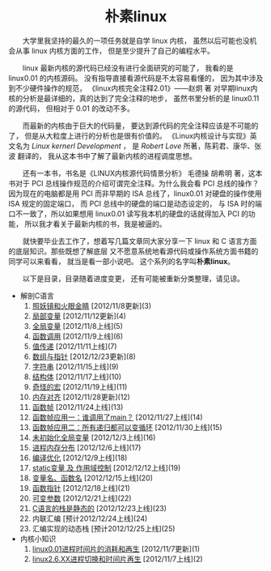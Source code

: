 ﻿<a name="top"></a>

<h1 align="center"><b>朴素linux</b></h1>

　　大学里我坚持的最久的一项任务就是自学 linux 内核，
虽然以后可能也没机会从事 linux 内核方面的工作，
但是至少提升了自己的编程水平。

　　linux 最新内核的源代码已经没有进行全面研究的可能了，
我看的是 linux0.01 的内核源码。
没有指导直接看源代码是不太容易看懂的，
因为其中涉及到不少硬件操作的规范，
《linux内核完全注释2.01》——赵炯 著 
对早期linux内核的分析是最详细的，真的达到了完全注释的地步，
虽然书里分析的是 linux0.11 的源代码，
但相对于 0.01 的改动不多。

　　而最新的内核由于巨大的代码量，
要达到源代码的完全注释应该是不可能的了，
但是从大粒度上进行的分析也是很有价值的。
《Linux内核设计与实现》英文名为 
*Linux kernerl Development* ，
是 *Robert Love* 所著，陈莉君、康华、张波 翻译的，
我从这本书中了解了最新内核的进程调度思想。

　　还有一本书，书名是《LINUX内核源代码情景分析》 
毛德操 胡希明 著，这本书对于 PCI 
总线操作规范的介绍可谓完全注释。为什么我会看 PCI 
总线的操作？因为现在的电脑都是用 PCI 而非早期的 ISA 
总线了，linux0.01 对硬盘的操作使用 ISA 规定的固定端口，
而 PCI 总线中的硬盘的端口是动态设定的，
与 ISA 时的端口不一致了，所以如果想用 linux0.01 
读写我本机的硬盘的话就得加入 PCI 的功能，
所以我才看关于最新内核的书，我是被逼的。

　　就快要毕业去工作了，想着写几篇文章同大家分享一下 
linux 和 C 语言方面的底层知识。那些既想了解底层
又不愿意系统地看源代码或操作系统方面书籍的同学可以来看看，
就当是看一部小说吧。
这个系列的名字叫<b>朴素linux</b>。

　　以下是目录，目录随着进度变更，
还有可能被重新分类整理，请见谅。

<a name="content"></a>

* 解剖C语言
	1. [照妖镜和火眼金睛](https://github.com/1184893257/simplelinux/blob/master/gcc.md#top) \[2012/11/8更新](3)
	2. [局部变量](https://github.com/1184893257/simplelinux/blob/master/localvar.md#top) \[2012/11/12更新](4)
	3. [全局变量](https://github.com/1184893257/simplelinux/blob/master/globalvar.md#top) \[2012/11/8上线](5)
	4. [函数调用](https://github.com/1184893257/simplelinux/blob/master/call.md#top) \[2012/11/9上线](6)
	5. [值传递](https://github.com/1184893257/simplelinux/blob/master/byval.md#top) \[2012/11/11上线](7)
	6. [数组与指针](https://github.com/1184893257/simplelinux/blob/master/array.md#top) \[2012/12/23更新](8)
	7. [字符串](https://github.com/1184893257/simplelinux/blob/master/string.md#top) \[2012/11/15上线](9)
	8. [结构体](https://github.com/1184893257/simplelinux/blob/master/struct.md#top) \[2012/11/17上线](10)
	9. [奇怪的宏](https://github.com/1184893257/simplelinux/blob/master/macro.md#top) \[2012/11/19上线](11)
	10. [内存对齐](https://github.com/1184893257/simplelinux/blob/master/align.md#top) \[2012/11/28更新](12)
	11. [函数帧](https://github.com/1184893257/simplelinux/blob/master/frame.md#top) \[2012/11/24上线](13)
	12. [函数帧应用一：谁调用了main？](https://github.com/1184893257/simplelinux/blob/master/main.md#top) \[2012/11/27上线](14)
	13. [函数帧应用二：所有递归都可以变循环](https://github.com/1184893257/simplelinux/blob/master/recur.md#top) \[2012/11/30上线](15)
	14. [未初始化全局变量](https://github.com/1184893257/simplelinux/blob/master/bss.md#top) \[2012/12/3上线](16)
	15. [进程内存分布](https://github.com/1184893257/simplelinux/blob/master/mem.md#top) \[2012/12/6上线](17)
	16. [编译优化](https://github.com/1184893257/simplelinux/blob/master/optimize.md#top) \[2012/12/9上线](18)
	17. [static变量 及 作用域控制](https://github.com/1184893257/simplelinux/blob/master/static.md#top) \[2012/12/12上线](19)
	18. [变量名、函数名](https://github.com/1184893257/simplelinux/blob/master/name.md#top) \[2012/12/15上线](20)
	19. [函数指针](https://github.com/1184893257/simplelinux/blob/master/pfunc.md#top) \[2012/12/18上线](21)
	20. [可变参数](https://github.com/1184893257/simplelinux/blob/master/varargs.md#top) \[2012/12/21上线](22)
	21. [C语言的栈是静态的](https://github.com/1184893257/simplelinux/blob/master/staticstack.md#top) \[2012/12/23上线](23)
	22. 内联汇编 \[预计2012/12/24上线](24)
	23. 汇编实现的动态栈 \[预计2012/12/25上线](25)
* 内核小知识
	1. [linux0.01进程时间片的消耗和再生](https://github.com/1184893257/simplelinux/blob/master/process0.01.md#top) \[2012/11/7更新](1)
	2. [linux2.6.XX进程切换和时间片再生](https://github.com/1184893257/simplelinux/blob/master/process2.6.md#top) \[2012/11/7上线](2)
